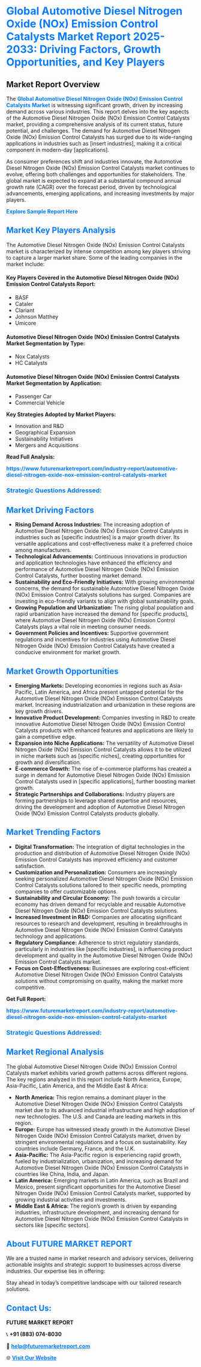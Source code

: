 <h1 style="color: #007BFF;">Global Automotive Diesel Nitrogen Oxide (NOx) Emission Control Catalysts Market Report 2025-2033: Driving Factors, Growth Opportunities, and Key Players</h1>

<section id="overview">
<h2>Market Report Overview</h2>
<p>The <a href="https://www.futuremarketreport.com/industry-report/automotive-diesel-nitrogen-oxide-nox-emission-control-catalysts-market" style="color: #007BFF; text-decoration: none;"><strong>Global Automotive Diesel Nitrogen Oxide (NOx) Emission Control Catalysts Market</strong></a> is witnessing significant growth, driven by increasing demand across various industries. This report delves into the key aspects of the Automotive Diesel Nitrogen Oxide (NOx) Emission Control Catalysts market, providing a comprehensive analysis of its current status, future potential, and challenges. The demand for Automotive Diesel Nitrogen Oxide (NOx) Emission Control Catalysts has surged due to its wide-ranging applications in industries such as [insert industries], making it a critical component in modern-day [applications].</p>
<p>As consumer preferences shift and industries innovate, the Automotive Diesel Nitrogen Oxide (NOx) Emission Control Catalysts market continues to evolve, offering both challenges and opportunities for stakeholders. The global market is expected to expand at a substantial compound annual growth rate (CAGR) over the forecast period, driven by technological advancements, emerging applications, and increasing investments by major players.</p>
</section>

<section id="overview">
<p><a href="https://www.futuremarketreport.com/request-sample/reportId=56177" style="color: #007BFF; text-decoration: none;"><strong>Explore Sample Report Here</strong></a></p>
</section>

<section id="key-players">
<h2 style="color: #007BFF;">Market Key Players Analysis</h2>
<p>The Automotive Diesel Nitrogen Oxide (NOx) Emission Control Catalysts market is characterized by intense competition among key players striving to capture a larger market share. Some of the leading companies in the market include:</p>
<h4>Key Players Covered in the Automotive Diesel Nitrogen Oxide (NOx) Emission Control Catalysts Report:</h4>
<ul><li>BASF</li><li>Cataler</li><li>Clariant</li><li>Johnson Matthey</li><li>Umicore</li></ul>
<h4>Automotive Diesel Nitrogen Oxide (NOx) Emission Control Catalysts Market Segmentation by Type:</h4>
<ul><li>Nox Catalysts</li><li>HC Catalysts</li></ul>

<h4>Automotive Diesel Nitrogen Oxide (NOx) Emission Control Catalysts Market Segmentation by Application:</h4>
<ul><li>Passenger Car</li><li>Commercial Vehicle</li></ul>
<p><strong>Key Strategies Adopted by Market Players:</strong></p>
<ul>
<li>Innovation and R&D</li>
<li>Geographical Expansion</li>
<li>Sustainability Initiatives</li>
<li>Mergers and Acquisitions</li>
</ul>
</section>

<section>
<p><strong>Read Full Analysis: </strong></p><a href="https://www.futuremarketreport.com/industry-report/automotive-diesel-nitrogen-oxide-nox-emission-control-catalysts-market" style="color: #007BFF; text-decoration: none;"><strong>https://www.futuremarketreport.com/industry-report/automotive-diesel-nitrogen-oxide-nox-emission-control-catalysts-market</strong></a>
<h3 style="color: #007BFF;">Strategic Questions Addressed:</h3>
</section>

<section id="driving-factors">
<h2 style="color: #007BFF;">Market Driving Factors</h2>
<ul>
<li><strong>Rising Demand Across Industries:</strong> The increasing adoption of Automotive Diesel Nitrogen Oxide (NOx) Emission Control Catalysts in industries such as [specific industries] is a major growth driver. Its versatile applications and cost-effectiveness make it a preferred choice among manufacturers.</li>
<li><strong>Technological Advancements:</strong> Continuous innovations in production and application technologies have enhanced the efficiency and performance of Automotive Diesel Nitrogen Oxide (NOx) Emission Control Catalysts, further boosting market demand.</li>
<li><strong>Sustainability and Eco-Friendly Initiatives:</strong> With growing environmental concerns, the demand for sustainable Automotive Diesel Nitrogen Oxide (NOx) Emission Control Catalysts solutions has surged. Companies are investing in eco-friendly variants to align with global sustainability goals.</li>
<li><strong>Growing Population and Urbanization:</strong> The rising global population and rapid urbanization have increased the demand for [specific products], where Automotive Diesel Nitrogen Oxide (NOx) Emission Control Catalysts plays a vital role in meeting consumer needs.</li>
<li><strong>Government Policies and Incentives:</strong> Supportive government regulations and incentives for industries using Automotive Diesel Nitrogen Oxide (NOx) Emission Control Catalysts have created a conducive environment for market growth.</li>
</ul>
</section>

<section id="growth-opportunities">
<h2 style="color: #007BFF;">Market Growth Opportunities</h2>
<ul>
<li><strong>Emerging Markets:</strong> Developing economies in regions such as Asia-Pacific, Latin America, and Africa present untapped potential for the Automotive Diesel Nitrogen Oxide (NOx) Emission Control Catalysts market. Increasing industrialization and urbanization in these regions are key growth drivers.</li>
<li><strong>Innovative Product Development:</strong> Companies investing in R&D to create innovative Automotive Diesel Nitrogen Oxide (NOx) Emission Control Catalysts products with enhanced features and applications are likely to gain a competitive edge.</li>
<li><strong>Expansion into Niche Applications:</strong> The versatility of Automotive Diesel Nitrogen Oxide (NOx) Emission Control Catalysts allows it to be utilized in niche markets such as [specific niches], creating opportunities for growth and diversification.</li>
<li><strong>E-commerce Growth:</strong> The rise of e-commerce platforms has created a surge in demand for Automotive Diesel Nitrogen Oxide (NOx) Emission Control Catalysts used in [specific applications], further boosting market growth.</li>
<li><strong>Strategic Partnerships and Collaborations:</strong> Industry players are forming partnerships to leverage shared expertise and resources, driving the development and adoption of Automotive Diesel Nitrogen Oxide (NOx) Emission Control Catalysts products globally.</li>
</ul>
</section>

<section id="trending-factors">
<h2 style="color: #007BFF;">Market Trending Factors</h2>
<ul>
<li><strong>Digital Transformation:</strong> The integration of digital technologies in the production and distribution of Automotive Diesel Nitrogen Oxide (NOx) Emission Control Catalysts has improved efficiency and customer satisfaction.</li>
<li><strong>Customization and Personalization:</strong> Consumers are increasingly seeking personalized Automotive Diesel Nitrogen Oxide (NOx) Emission Control Catalysts solutions tailored to their specific needs, prompting companies to offer customizable options.</li>
<li><strong>Sustainability and Circular Economy:</strong> The push towards a circular economy has driven demand for recyclable and reusable Automotive Diesel Nitrogen Oxide (NOx) Emission Control Catalysts solutions.</li>
<li><strong>Increased Investment in R&D:</strong> Companies are allocating significant resources to research and development, resulting in breakthroughs in Automotive Diesel Nitrogen Oxide (NOx) Emission Control Catalysts technology and applications.</li>
<li><strong>Regulatory Compliance:</strong> Adherence to strict regulatory standards, particularly in industries like [specific industries], is influencing product development and quality in the Automotive Diesel Nitrogen Oxide (NOx) Emission Control Catalysts market.</li>
<li><strong>Focus on Cost-Effectiveness:</strong> Businesses are exploring cost-efficient Automotive Diesel Nitrogen Oxide (NOx) Emission Control Catalysts solutions without compromising on quality, making the market more competitive.</li>
</ul>
</section>

<section>
<p><strong>Get Full Report: </strong></p><a href="https://www.futuremarketreport.com/industry-report/automotive-diesel-nitrogen-oxide-nox-emission-control-catalysts-market" style="color: #007BFF; text-decoration: none;"><strong>https://www.futuremarketreport.com/industry-report/automotive-diesel-nitrogen-oxide-nox-emission-control-catalysts-market</strong></a>
<h3 style="color: #007BFF;">Strategic Questions Addressed:</h3>
</section>


<section id="regional-analysis">
<h2 style="color: #007BFF;">Market Regional Analysis</h2>
<p>The global Automotive Diesel Nitrogen Oxide (NOx) Emission Control Catalysts market exhibits varied growth patterns across different regions. The key regions analyzed in this report include North America, Europe, Asia-Pacific, Latin America, and the Middle East & Africa:</p>
<ul>
<li><strong>North America:</strong> This region remains a dominant player in the Automotive Diesel Nitrogen Oxide (NOx) Emission Control Catalysts market due to its advanced industrial infrastructure and high adoption of new technologies. The U.S. and Canada are leading markets in this region.</li>
<li><strong>Europe:</strong> Europe has witnessed steady growth in the Automotive Diesel Nitrogen Oxide (NOx) Emission Control Catalysts market, driven by stringent environmental regulations and a focus on sustainability. Key countries include Germany, France, and the U.K.</li>
<li><strong>Asia-Pacific:</strong> The Asia-Pacific region is experiencing rapid growth, fueled by industrialization, urbanization, and increasing demand for Automotive Diesel Nitrogen Oxide (NOx) Emission Control Catalysts in countries like China, India, and Japan.</li>
<li><strong>Latin America:</strong> Emerging markets in Latin America, such as Brazil and Mexico, present significant opportunities for the Automotive Diesel Nitrogen Oxide (NOx) Emission Control Catalysts market, supported by growing industrial activities and investments.</li>
<li><strong>Middle East & Africa:</strong> The region’s growth is driven by expanding industries, infrastructure development, and increasing demand for Automotive Diesel Nitrogen Oxide (NOx) Emission Control Catalysts in sectors like [specific sectors].</li>
</ul>
</section>

<footer>
<h2 style="color: #007BFF;">About FUTURE MARKET REPORT</h2>
<p>We are a trusted name in market research and advisory services, delivering actionable insights and strategic support to businesses across diverse industries. Our expertise lies in offering:</p>

<p>Stay ahead in today’s competitive landscape with our tailored research solutions.</p>

<h2 style="color: #007BFF;">Contact Us:</h2>
<p><strong>FUTURE MARKET REPORT</strong></p>
<p>📞 <strong>+91 (883) 074-8030</strong></p>
<p>📧 <strong><a href="mailto:help@futuremarketreport.com" style="color: #007BFF;">help@futuremarketreport.com</a></strong></p>
<p>🌐 <strong><a href="https://www.futuremarketreport.com/" style="color: #007BFF;">Visit Our Website</a></strong></p>
</footer>